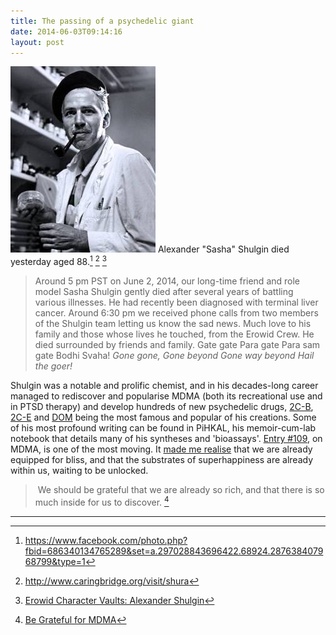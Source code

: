 ```yaml
---
title: The passing of a psychedelic giant
date: 2014-06-03T09:14:16
layout: post
---
```


![1962784_686338798098756_7696906708965174545_n](/images/1962784_686338798098756_7696906708965174545_n.jpg) Alexander "Sasha" Shulgin died yesterday aged 88.[^fb] [^caringbridge] [^erowid]

[^fb]: https://www.facebook.com/photo.php?fbid=686340134765289&set=a.297028843696422.68924.287638407968799&type=1
[^caringbridge]: http://www.caringbridge.org/visit/shura
[^erowid]: [Erowid Character Vaults: Alexander Shulgin](https://www.erowid.org/culture/characters/shulgin_alexander/)



> Around 5 pm PST on June 2, 2014, our long-time friend and role model Sasha Shulgin gently died after several years of battling various illnesses. He had recently been diagnosed with terminal liver cancer. Around 6:30 pm we received phone calls from two members of the Shulgin team letting us know the sad news. Much love to his family and those whose lives he touched, from the Erowid Crew. He died surrounded by friends and family. Gate gate Para gate Para sam gate Bodhi Svaha! _Gone gone,_ _Gone beyond_ _Gone way beyond_ _Hail the goer!_

Shulgin was a notable and prolific chemist, and in his decades-long career managed to rediscover and popularise MDMA (both its recreational use and in PTSD therapy) and develop hundreds of new psychedelic drugs, [2C-B](http://en.wikipedia.org/wiki/2C-B), [2C-E](http://en.wikipedia.org/wiki/2C-E) and [DOM](https://en.wikipedia.org/wiki/2,5-Dimethoxy-4-methylamphetamine) being the most famous and popular of his creations. Some of his most profound writing can be found in PiHKAL, his memoir-cum-lab notebook that details many of his syntheses and 'bioassays'. [Entry #109](https://www.erowid.org/library/books_online/pihkal/pihkal109.shtml), on MDMA, is one of the most moving. It [made me realise](http://henrystanley.com/2011/12/07/be-grateful-for-mdma/) that we are already equipped for bliss, and that the substrates of superhappiness are already within us, waiting to be unlocked.

>  We should be grateful that we are already so rich, and that there is so much inside for us to discover. [^hs-blog]

[^hs-blog]: [Be Grateful for MDMA](http://henrystanley.com/be-grateful-for-mdma/)

***
